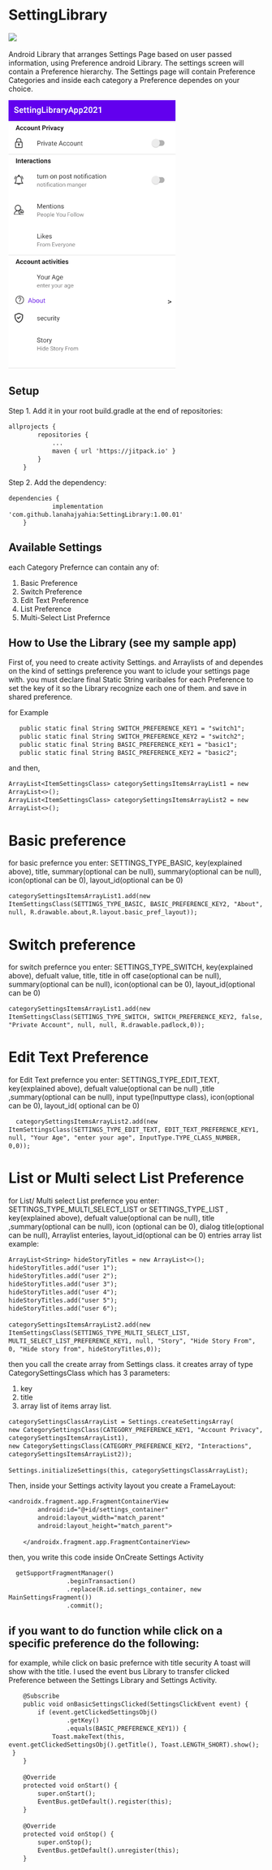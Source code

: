 # SettingLibrary

[![](https://jitpack.io/v/lanahajyahia/SettingLibrary.svg)](https://jitpack.io/#lanahajyahia/SettingLibrary)

Android Library that arranges Settings Page based on user passed information, using Preference android Library. The settings screen will contain a Preference hierarchy.
The Settings page will contain Preference Categories and inside each category a Preference dependes on your choice.

![](assets/gifSettings.gif)


## Setup
Step 1. Add it in your root build.gradle at the end of repositories:
```
allprojects {
		repositories {
			...
			maven { url 'https://jitpack.io' }
		}
	}
```
Step 2. Add the dependency:
```
dependencies {
	        implementation 'com.github.lanahajyahia:SettingLibrary:1.00.01'
	}
  ```

## Available Settings
each Category Prefernce can contain any of:
 1. Basic Preference
 2. Switch Preference
 3. Edit Text Preference
 4. List Preference
 5. Multi-Select List Prefernce 
 
 ## How to Use the Library (see my sample app)
 First of, you need to create activity Settings. and Arraylists of <ItemSettingsClass> and <CategorySettingsClass> dependes on the kind of settings preference you want
 to iclude your settings page with. you must declare final Static String varibales for each Preference to set the key of it so the Library recognize
 each one of them. and save in shared preference.
 
 for Example
 ```
    public static final String SWITCH_PREFERENCE_KEY1 = "switch1";
    public static final String SWITCH_PREFERENCE_KEY2 = "switch2";
    public static final String BASIC_PREFERENCE_KEY1 = "basic1";
    public static final String BASIC_PREFERENCE_KEY2 = "basic2";
 ```
 and then,
 ```
 ArrayList<ItemSettingsClass> categorySettingsItemsArrayList1 = new ArrayList<>();
 ArrayList<ItemSettingsClass> categorySettingsItemsArrayList2 = new ArrayList<>();
  ```
  # Basic preference
 for basic prefernce you enter:
 SETTINGS_TYPE_BASIC, key(explained above), title, summary(optional can be null), summary(optional can be null), 
 icon(optional can be 0), layout_id(optional can be 0)
 ```
categorySettingsItemsArrayList1.add(new ItemSettingsClass(SETTINGS_TYPE_BASIC, BASIC_PREFERENCE_KEY2, "About", null, R.drawable.about,R.layout.basic_pref_layout));
 ```
  # Switch preference
for switch prefernce you enter:
SETTINGS_TYPE_SWITCH, key(explained above), defualt value, title, title in off case(optional can be null), summary(optional can be null), 
icon(optional can be 0), layout_id(optional can be 0)
  ```
categorySettingsItemsArrayList1.add(new ItemSettingsClass(SETTINGS_TYPE_SWITCH, SWITCH_PREFERENCE_KEY2, false, "Private Account", null, null, R.drawable.padlock,0));
 ```
 # Edit Text Preference
for Edit Text prefernce you enter:
SETTINGS_TYPE_EDIT_TEXT, key(explained above), defualt value(optional can be null) ,title ,summary(optional can be null), 
input type(Inputtype class), icon(optional can be 0), layout_id( optional can be 0)
 ```
   categorySettingsItemsArrayList2.add(new ItemSettingsClass(SETTINGS_TYPE_EDIT_TEXT, EDIT_TEXT_PREFERENCE_KEY1, null, "Your Age", "enter your age", InputType.TYPE_CLASS_NUMBER, 0,0));
 ```
 # List or Multi select List Preference
 for List/ Multi select List prefernce you enter:
 SETTINGS_TYPE_MULTI_SELECT_LIST or SETTINGS_TYPE_LIST , key(explained above), defualt value(optional can be null), title ,summary(optional can be null), 
 icon (optional can be 0), dialog title(optional can be null), Arraylist<String> enteries, layout_id(optional can be 0)
 entries array list example:
	
```
ArrayList<String> hideStoryTitles = new ArrayList<>();
hideStoryTitles.add("user 1");
hideStoryTitles.add("user 2");
hideStoryTitles.add("user 3");
hideStoryTitles.add("user 4");
hideStoryTitles.add("user 5");
hideStoryTitles.add("user 6");	

categorySettingsItemsArrayList2.add(new ItemSettingsClass(SETTINGS_TYPE_MULTI_SELECT_LIST, MULTI_SELECT_LIST_PREFERENCE_KEY1, null, "Story", "Hide Story From", 0, "Hide story from", hideStoryTitles,0));

```
then you call the create array from Settings class. it creates array of type CategorySettingsClass which has 3 parameters:
1. key 
2. title 
3. array list of items array list.
```
categorySettingsClassArrayList = Settings.createSettingsArray(
new CategorySettingsClass(CATEGORY_PREFERENCE_KEY1, "Account Privacy", categorySettingsItemsArrayList1),
new CategorySettingsClass(CATEGORY_PREFERENCE_KEY2, "Interactions", categorySettingsItemsArrayList2));

Settings.initializeSettings(this, categorySettingsClassArrayList);
 ```
 Then, inside your Settings activity layout you create a FrameLayout:
 
```
<androidx.fragment.app.FragmentContainerView
        android:id="@+id/settings_container"
        android:layout_width="match_parent"
        android:layout_height="match_parent">

    </androidx.fragment.app.FragmentContainerView>
```
then, you write this code inside OnCreate Settings Activity
```
  getSupportFragmentManager()
                .beginTransaction()
                .replace(R.id.settings_container, new MainSettingsFragment())
                .commit();
```
## if you want to do function while click on a specific preference do the following:
for example, while click on basic prefernce with title security A toast will show with the title.
I used the event bus Library to transfer clicked Preference between the Settings Library and Settings Activity.
```
    @Subscribe
    public void onBasicSettingsClicked(SettingsClickEvent event) {
        if (event.getClickedSettingsObj()
                .getKey()
                .equals(BASIC_PREFERENCE_KEY1)) {
            Toast.makeText(this, event.getClickedSettingsObj().getTitle(), Toast.LENGTH_SHORT).show();
 }
    }

    @Override
    protected void onStart() {
        super.onStart();
        EventBus.getDefault().register(this);
    }

    @Override
    protected void onStop() {
        super.onStop();
        EventBus.getDefault().unregister(this);
    }

```
